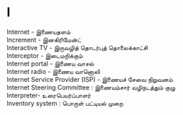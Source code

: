 # I
Internet - இணையதளம்\
Increment - இனகிரிமேன்ட்\
Interactive TV - இருவழித் தொடர்புத் தொலைக்காட்சி\
Interceptor - இடைமறிக்கும்\
Internet portal - இணைய வாசல்\
Internet radio - இணைய வானொலி\
Internet Service Provider (ISP) - இணையச் சேவை நிறுவனம்\
Internet Steering Committee : இணையம்சார் வழிநடத்தும் குழு\
Interpreter- உரைபெயர்ப்பாளர்\
Inventory system : பொருள் பட்டியல் முறை
